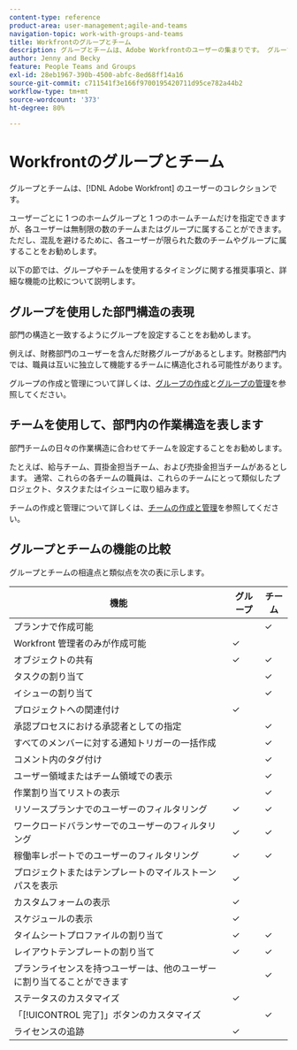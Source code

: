 ```yaml
---
content-type: reference
product-area: user-management;agile-and-teams
navigation-topic: work-with-groups-and-teams
title: Workfrontのグループとチーム
description: グループとチームは、Adobe Workfrontのユーザーの集まりです。 グループとチームの違いと類似点について説明します。
author: Jenny and Becky
feature: People Teams and Groups
exl-id: 28eb1967-390b-4500-abfc-8ed68ff14a16
source-git-commit: c711541f3e166f9700195420711d95ce782a44b2
workflow-type: tm+mt
source-wordcount: '373'
ht-degree: 80%

---
```


# Workfrontのグループとチーム

<!-- Audited: 12/2023 -->

グループとチームは、[!DNL Adobe Workfront] のユーザーのコレクションです。

ユーザーごとに 1 つのホームグループと 1 つのホームチームだけを指定できますが、各ユーザーは無制限の数のチームまたはグループに属することができます。ただし、混乱を避けるために、各ユーザーが限られた数のチームやグループに属することをお勧めします。

以下の節では、グループやチームを使用するタイミングに関する推奨事項と、詳細な機能の比較について説明します。

## グループを使用した部門構造の表現

部門の構造と一致するようにグループを設定することをお勧めします。

例えば、財務部門のユーザーを含んだ財務グループがあるとします。財務部門内では、職員は互いに独立して機能するチームに構造化される可能性があります。

グループの作成と管理について詳しくは、[グループの作成](../../administration-and-setup/manage-groups/create-and-manage-groups/create-a-group.md)と[グループの管理](../../administration-and-setup/manage-groups/create-and-manage-groups/manage-a-group.md)を参照してください。

## チームを使用して、部門内の作業構造を表します

部門チームの日々の作業構造に合わせてチームを設定することをお勧めします。

たとえば、給与チーム、買掛金担当チーム、および売掛金担当チームがあるとします。 通常、これらの各チームの職員は、これらのチームにとって類似したプロジェクト、タスクまたはイシューに取り組みます。

チームの作成と管理について詳しくは、[チームの作成と管理](../../people-teams-and-groups/create-and-manage-teams/create-and-mange-teams.md)を参照してください。

## グループとチームの機能の比較

グループとチームの相違点と類似点を次の表に示します。

| **機能** | **グループ** | **チーム** |
|---|---|---|
| プランナで作成可能 |  | ✓ |
| Workfront 管理者のみが作成可能 | ✓ |  |
| オブジェクトの共有 | ✓ | ✓ |
| タスクの割り当て |  | ✓ |
| イシューの割り当て |  | ✓ |
| プロジェクトへの関連付け | ✓ |  |
| 承認プロセスにおける承認者としての指定 |  | ✓ |
| すべてのメンバーに対する通知トリガーの一括作成 |  | ✓ |
| コメント内のタグ付け |  | ✓ |
| ユーザー領域またはチーム領域での表示 |  | ✓ |
| 作業割り当てリストの表示 |  | ✓ |
| リソースプランナでのユーザーのフィルタリング | ✓ | ✓ |
| ワークロードバランサーでのユーザーのフィルタリング | ✓ | ✓ |
| 稼働率レポートでのユーザーのフィルタリング | ✓ | ✓ |
| プロジェクトまたはテンプレートのマイルストーンパスを表示 | ✓ |  |
| カスタムフォームの表示 | ✓ |  |
| スケジュールの表示 | ✓ |  |
| タイムシートプロファイルの割り当て | ✓ | ✓ |
| レイアウトテンプレートの割り当て | ✓ | ✓ |
| プランライセンスを持つユーザーは、他のユーザーに割り当てることができます |  | ✓ |
| ステータスのカスタマイズ | ✓ |  |
| 「[!UICONTROL 完了]」ボタンのカスタマイズ |  | ✓ |
| ライセンスの追跡 | ✓ |  |
